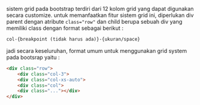  sistem grid pada bootstrap terdiri dari 12 kolom grid yang dapat digunakan secara customize.  untuk memanfaatkan fitur sistem grid ini, diperlukan div parent dengan atribute `class="row"` dan child berupa sebuah div yang memiliki class dengan format sebagai berikut :
```css
col-{breakpoint (tidak harus ada)}-{ukuran/space}
```

jadi secara keseluruhan, format umum untuk menggunakan grid system pada bootsrap yaitu :
```html
<div class="row">
	<div class="col-3">
	<div class="col-xs-auto">
	<div class="col">
	<div class="..."></div>
</div>
```

